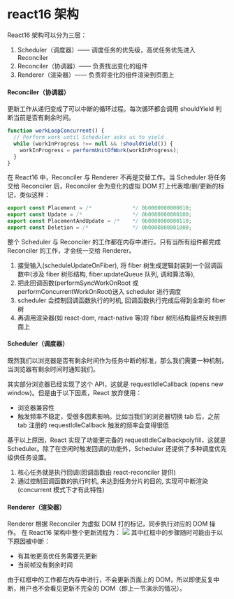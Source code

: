 # react16 架构

React16 架构可以分为三层：

1. Scheduler（调度器）—— 调度任务的优先级，高优任务优先进入 Reconciler
2. Reconciler（协调器）—— 负责找出变化的组件
3. Renderer（渲染器）—— 负责将变化的组件渲染到页面上

#### Reconciler（协调器）

更新工作从递归变成了可以中断的循环过程。每次循环都会调用 shouldYield 判断当前是否有剩余时间。

```javascript
function workLoopConcurrent() {
  // Perform work until Scheduler asks us to yield
  while (workInProgress !== null && !shouldYield()) {
    workInProgress = performUnitOfWork(workInProgress);
  }
}
```

在 React16 中，Reconciler 与 Renderer 不再是交替工作。当 Scheduler 将任务交给 Reconciler 后，Reconciler 会为变化的虚拟 DOM 打上代表增/删/更新的标记，类似这样：

```javascript
export const Placement = /*             */ 0b0000000000010;
export const Update = /*                */ 0b0000000000100;
export const PlacementAndUpdate = /*    */ 0b0000000000110;
export const Deletion = /*              */ 0b0000000001000;
```

整个 Scheduler 与 Reconciler 的工作都在内存中进行。只有当所有组件都完成 Reconciler 的工作，才会统一交给 Renderer。

1. 接受输入(scheduleUpdateOnFiber), 将 fiber 树生成逻辑封装到一个回调函数中(涉及 fiber 树形结构, fiber.updateQueue 队列, 调和算法等),
2. 把此回调函数(performSyncWorkOnRoot 或 performConcurrentWorkOnRoot)送入 scheduler 进行调度
3. scheduler 会控制回调函数执行的时机, 回调函数执行完成后得到全新的 fiber 树
4. 再调用渲染器(如 react-dom, react-native 等)将 fiber 树形结构最终反映到界面上

#### Scheduler（调度器）

既然我们以浏览器是否有剩余时间作为任务中断的标准，那么我们需要一种机制，当浏览器有剩余时间时通知我们。

其实部分浏览器已经实现了这个 API，这就是 requestIdleCallback (opens new window)。但是由于以下因素，React 放弃使用：

- 浏览器兼容性
- 触发频率不稳定，受很多因素影响。比如当我们的浏览器切换 tab 后，之前 tab 注册的 requestIdleCallback 触发的频率会变得很低

基于以上原因，React 实现了功能更完备的 requestIdleCallbackpolyfill，这就是 Scheduler。除了在空闲时触发回调的功能外，Scheduler 还提供了多种调度优先级供任务设置。

1. 核心任务就是执行回调(回调函数由 react-reconciler 提供)
2. 通过控制回调函数的执行时机, 来达到任务分片的目的, 实现可中断渲染(concurrent 模式下才有此特性)

#### Renderer（渲染器）

Renderer 根据 Reconciler 为虚拟 DOM 打的标记，同步执行对应的 DOM 操作。
在 React16 架构中整个更新流程为：
![](../../images/41.png)
其中红框中的步骤随时可能由于以下原因被中断：

- 有其他更高优任务需要先更新
- 当前帧没有剩余时间

由于红框中的工作都在内存中进行，不会更新页面上的 DOM，所以即使反复中断，用户也不会看见更新不完全的 DOM（即上一节演示的情况）。
